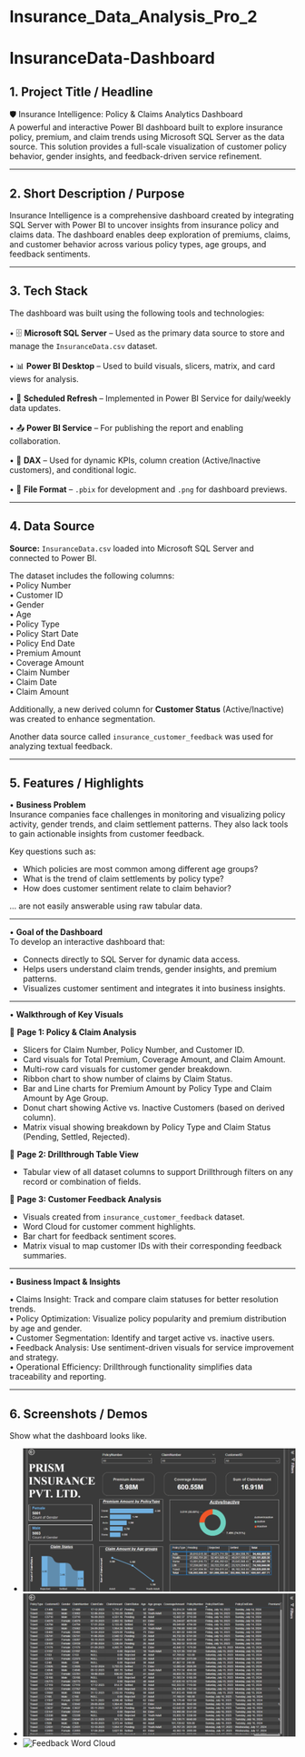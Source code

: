 # Insurance_Data_Analysis_Pro_2

# InsuranceData-Dashboard

## 1. Project Title / Headline  
🛡️ Insurance Intelligence: Policy & Claims Analytics Dashboard  
A powerful and interactive Power BI dashboard built to explore insurance policy, premium, and claim trends using Microsoft SQL Server as the data source. This solution provides a full-scale visualization of customer policy behavior, gender insights, and feedback-driven service refinement.

---

## 2. Short Description / Purpose  
Insurance Intelligence is a comprehensive dashboard created by integrating SQL Server with Power BI to uncover insights from insurance policy and claims data. The dashboard enables deep exploration of premiums, claims, and customer behavior across various policy types, age groups, and feedback sentiments.

---

## 3. Tech Stack  
The dashboard was built using the following tools and technologies:<br>  
• 🗄️ **Microsoft SQL Server** – Used as the primary data source to store and manage the `InsuranceData.csv` dataset.<br>  
• 📊 **Power BI Desktop** – Used to build visuals, slicers, matrix, and card views for analysis.<br>  
• 🔁 **Scheduled Refresh** – Implemented in Power BI Service for daily/weekly data updates.<br>  
• 📤 **Power BI Service** – For publishing the report and enabling collaboration.<br>  
• 🧠 **DAX** – Used for dynamic KPIs, column creation (Active/Inactive customers), and conditional logic.<br>  
• 📁 **File Format** – `.pbix` for development and `.png` for dashboard previews.

---

## 4. Data Source  
**Source:** `InsuranceData.csv` loaded into Microsoft SQL Server and connected to Power BI.

The dataset includes the following columns:<br>
• Policy Number<br>
• Customer ID<br>
• Gender<br>
• Age<br>
• Policy Type<br>
• Policy Start Date<br>
• Policy End Date<br>
• Premium Amount<br>
• Coverage Amount<br>
• Claim Number<br>
• Claim Date<br>
• Claim Amount<br>

Additionally, a new derived column for **Customer Status** (Active/Inactive) was created to enhance segmentation.

Another data source called `insurance_customer_feedback` was used for analyzing textual feedback.

---

## 5. Features / Highlights  

• **Business Problem**  
Insurance companies face challenges in monitoring and visualizing policy activity, gender trends, and claim settlement patterns. They also lack tools to gain actionable insights from customer feedback.

Key questions such as:  
- Which policies are most common among different age groups?  
- What is the trend of claim settlements by policy type?  
- How does customer sentiment relate to claim behavior?  

… are not easily answerable using raw tabular data.

---

• **Goal of the Dashboard**  
To develop an interactive dashboard that:  
- Connects directly to SQL Server for dynamic data access.  
- Helps users understand claim trends, gender insights, and premium patterns.  
- Visualizes customer sentiment and integrates it into business insights.

---

• **Walkthrough of Key Visuals**

📄 **Page 1: Policy & Claim Analysis**  
- Slicers for Claim Number, Policy Number, and Customer ID.  
- Card visuals for Total Premium, Coverage Amount, and Claim Amount.  
- Multi-row card visuals for customer gender breakdown.  
- Ribbon chart to show number of claims by Claim Status.  
- Bar and Line charts for Premium Amount by Policy Type and Claim Amount by Age Group.  
- Donut chart showing Active vs. Inactive Customers (based on derived column).  
- Matrix visual showing breakdown by Policy Type and Claim Status (Pending, Settled, Rejected).

📄 **Page 2: Drillthrough Table View**  
- Tabular view of all dataset columns to support Drillthrough filters on any record or combination of fields.

📄 **Page 3: Customer Feedback Analysis**  
- Visuals created from `insurance_customer_feedback` dataset.  
- Word Cloud for customer comment highlights.  
- Bar chart for feedback sentiment scores.  
- Matrix visual to map customer IDs with their corresponding feedback summaries.

---

• **Business Impact & Insights**

• Claims Insight: Track and compare claim statuses for better resolution trends.  
• Policy Optimization: Visualize policy popularity and premium distribution by age and gender.  
• Customer Segmentation: Identify and target active vs. inactive users.  
• Feedback Analysis: Use sentiment-driven visuals for service improvement and strategy.  
• Operational Efficiency: Drillthrough functionality simplifies data traceability and reporting.

---

## 6. Screenshots / Demos  
Show what the dashboard looks like.  
- ![Policy Overview](https://github.com/sainath-raja/Insurance_Data_Analysis_Pro_2/blob/main/All_Charts.png) 
- ![Claim Trends](https://github.com/sainath-raja/Insurance_Data_Analysis_Pro_2/blob/main/Drill_Through_Page.png)  
- ![Feedback Word Cloud](https://github.com/yourusername/repo/assets/feedback_analysis.png)
